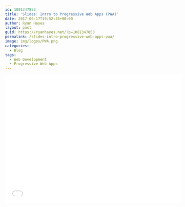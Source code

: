 ```yaml
---
id: 1001347853
title: 'Slides: Intro to Progressive Web Apps (PWA)'
date: 2017-06-17T19:52:35+00:00
author: Ryan Hayes
layout: post
guid: https://ryanhayes.net/?p=1001347853
permalink: /slides-intro-progressive-web-apps-pwa/
image: img/logos/PWA.png
categories:
  - Blog
tags:
  - Web Development
  - Progressive Web Apps
---
```


<iframe src="//slides.com/ryanhayes/progressive-web-apps/embed" width="576" height="420" scrolling="no" frameborder="0" webkitallowfullscreen mozallowfullscreen allowfullscreen></iframe>